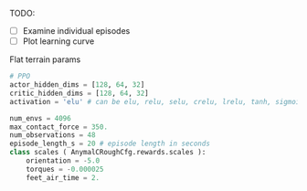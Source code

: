 TODO:
- [ ] Examine individual episodes
- [ ] Plot learning curve

Flat terrain params
```python
# PPO
actor_hidden_dims = [128, 64, 32]
critic_hidden_dims = [128, 64, 32]
activation = 'elu' # can be elu, relu, selu, crelu, lrelu, tanh, sigmoid

num_envs = 4096
max_contact_force = 350.
num_observations = 48
episode_length_s = 20 # episode length in seconds
class scales ( AnymalCRoughCfg.rewards.scales ):
    orientation = -5.0
    torques = -0.000025
    feet_air_time = 2.
```

